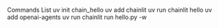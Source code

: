 Commands List
uv init chain_hello
uv add chainlit
uv run chainlit hello
uv add openai-agents
uv run chainlit run hello.py -w